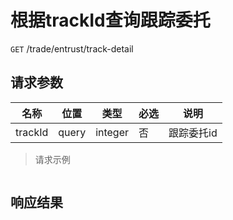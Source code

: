 # 根据trackId查询跟踪委托

`GET` /trade/entrust/track-detail

## 请求参数

| 名称      | 位置    | 类型      | 必选 | 说明     |
|---------|-------|---------|----|--------|
| trackId | query | integer | 否  | 跟踪委托id |

> 请求示例

```shell

```

## 响应结果

```json

```

